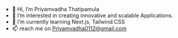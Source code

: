 - 👋 Hi, I’m Priyamvadha Thatipamula
- 👀 I’m interested in creating innovative and scalable Applications.
- 🌱 I’m currently learning Next.js, Tailwind CSS
- 📫 reach me on Priyamvadha0112@gmail.com

<!---
Priya-Terminal/Priya-Terminal is a ✨ special ✨ repository because its `README.md` (this file) appears on your GitHub profile.
You can click the Preview link to take a look at your changes.
--->
